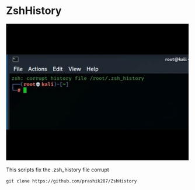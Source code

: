 # ZshHistory

<img src="https://github.com/prashik287/ZshHistory/blob/main/images/hqdefault.jpg?raw=true" width="500px"><br/>
<p>This scripts fix the .zsh_history file corrupt</p>

```
git clone https://github.com/prashik287/ZshHistory
```
